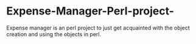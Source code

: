 # Expense-Manager-Perl-project-
Expense manager is an perl project to just get acquainted with the object creation and using the objects in perl. 
